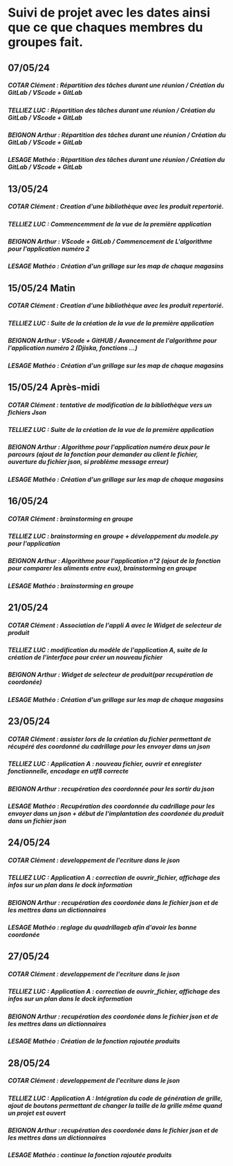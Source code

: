 # Suivi de projet avec les dates ainsi que ce que chaques membres du groupes fait.

## 07/05/24 

##### COTAR Clément  : Répartition des tâches durant une réunion / Création du GitLab / VScode + GitLab
##### TELLIEZ LUC : Répartition des tâches durant une réunion / Création du GitLab / VScode + GitLab
##### BEIGNON Arthur : Répartition des tâches durant une réunion / Création du GitLab / VScode + GitLab
##### LESAGE Mathéo : Répartition des tâches durant une réunion / Création du GitLab / VScode + GitLab

## 13/05/24 

##### COTAR Clément  : Creation d'une bibliothèque avec les produit repertorié.
##### TELLIEZ LUC : Commencemment de la vue de la première application
##### BEIGNON Arthur : VScode + GitLab / Commencement de L'algorithme pour l'application numéro 2 
##### LESAGE Mathéo : Création d'un grillage sur les map de chaque magasins

## 15/05/24 Matin

##### COTAR Clément  : Creation d'une bibliothèque avec les produit repertorié.
##### TELLIEZ LUC : Suite de la création de la vue de la première application
##### BEIGNON Arthur : VScode + GitHUB / Avancement de l'algorithme pour l'application numéro 2 (Djiska, fonctions ...)
##### LESAGE Mathéo : Création d'un grillage sur les map de chaque magasins

## 15/05/24 Après-midi

##### COTAR Clément  : tentative de modification de la bibliothèque vers un fichiers Json
##### TELLIEZ LUC : Suite de la création de la vue de la première application
##### BEIGNON Arthur : Algorithme pour l'application numéro deux pour le parcours (ajout de la fonction pour demander au client le fichier, ouverture du fichier json, si problème message erreur)
##### LESAGE Mathéo : Création d'un grillage sur les map de chaque magasins


## 16/05/24

##### COTAR Clément  : brainstorming en groupe 
##### TELLIEZ LUC : brainstorming en groupe + développement du modele.py pour l'application
##### BEIGNON Arthur : Algorithme pour l'application n°2 (ajout de la fonction pour comparer les aliments entre eux), brainstorming en groupe 
##### LESAGE Mathéo : brainstorming en groupe

## 21/05/24

##### COTAR Clément  : Association de l'appli A avec le Widget de selecteur de produit
##### TELLIEZ LUC : modification du modèle de l'application A, suite de la création de l'interface pour créer un nouveau fichier
##### BEIGNON Arthur : Widget de selecteur de produit(par recupération de coordonée)
##### LESAGE Mathéo : Création d'un grillage sur les map de chaque magasins 


## 23/05/24

##### COTAR Clément  : assister lors de la création du fichier permettant de récupéré des coordonné du cadrillage pour les envoyer dans un json
##### TELLIEZ LUC : Application A : nouveau fichier, ouvrir et enregister fonctionnelle, encodage en utf8 correcte
##### BEIGNON Arthur : recupération des coordonnée pour les sortir du json
##### LESAGE Mathéo : Recupération des coordonnée du cadrillage pour les envoyer dans un json  + début de l'implantation des coordonée du produit dans un fichier json 


## 24/05/24

##### COTAR Clément  :  developpement de l'ecriture dans le json
##### TELLIEZ LUC : Application A : correction de ouvrir_fichier, affichage des infos sur un plan dans le dock information
##### BEIGNON Arthur : recupération des coordonée dans le fichier json et de les mettres dans un dictionnaires 
##### LESAGE Mathéo : reglage du quadrillageb afin d'avoir les bonne coordonée 


## 27/05/24

##### COTAR Clément  :  developpement de l'ecriture dans le json
##### TELLIEZ LUC : Application A : correction de ouvrir_fichier, affichage des infos sur un plan dans le dock information
##### BEIGNON Arthur : recupération des coordonée dans le fichier json et de les mettres dans un dictionnaires 
##### LESAGE Mathéo : Création de la fonction rajoutée produits


## 28/05/24

##### COTAR Clément  :  developpement de l'ecriture dans le json
##### TELLIEZ LUC : Application A : Intégration du code de génération de grille, ajout de boutons permettant de changer la taille de la grille même quand un projet est ouvert
##### BEIGNON Arthur : recupération des coordonée dans le fichier json et de les mettres dans un dictionnaires 
##### LESAGE Mathéo : continue la fonction rajoutée produits


